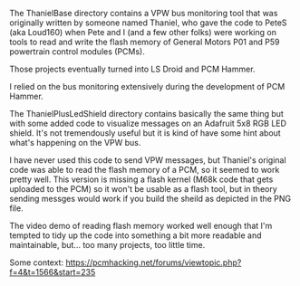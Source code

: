 The ThanielBase directory contains a VPW bus monitoring tool that was originally written by someone named 
Thaniel, who gave the code to PeteS (aka Loud160) when Pete and I (and a few other folks) were working on
tools to read and write the flash memory of General Motors P01 and P59 powertrain control modules (PCMs).

Those projects eventually turned into LS Droid and PCM Hammer.

I relied on the bus monitoring extensively during the development of PCM Hammer.

The ThanielPlusLedShield directory contains basically the same thing but with some added code to visualize
messages on an Adafruit 5x8 RGB LED shield. It's not tremendously useful but it is kind of have some hint
about what's happening on the VPW bus.

I have never used this code to send VPW messages, but Thaniel's original code was able to read the flash
memory of a PCM, so it seemed to work pretty well. This version is missing a flash kernel (M68k code that
gets uploaded to the PCM) so it won't be usable as a flash tool, but in theory sending messges would work
if you build the sheild as depicted in the PNG file.

The video demo of reading flash memory worked well enough that I'm tempted to tidy up the code into 
something a bit more readable and maintainable, but... too many projects, too little time.

Some context: https://pcmhacking.net/forums/viewtopic.php?f=4&t=1566&start=235
